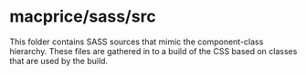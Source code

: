 # macprice/sass/src

This folder contains SASS sources that mimic the component-class hierarchy. These files
are gathered in to a build of the CSS based on classes that are used by the build.
